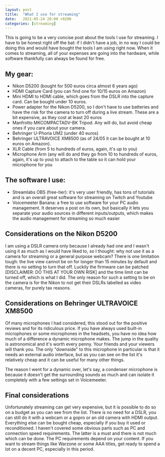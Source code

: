 ```yaml
---
layout: post
title:  "What I use for streaming"
date:   2021-05-24 20:00 +0200
categories: [streaming]
---
```


This is going to be a very concise post about the tools I use for streaming. I have to be honest right off the bat: if I didn't have a job, in no way I could be doing this and would have bought the tools I am using right now. When it comes to streaming, all of your expenses are going into the hardware, while software thankfully can always be found for free.

## My gear:
* Nikon D5200 (bought for 500 euros circa almost 6 years ago)
* HDMI Capture Card (you can find one for 10/15 euros on Amazon)
* Mini HDMI to HDMI cable, which goes from the DSLR into the capture card. Can be bought under 10 euros.
* Power adapter for the Nikon D5200, so I don't have to use batteries and have the risk for the camera to turn off during a live stream. These are a bit expensive, as they cost at least 20 euros
* Manfrotto MKCOMPACTADV-BK Tripod. Any will do, but avoid cheap ones if you care about your camera.
* Behringer U-Phoria UM2 (under 40 euros)
* Behringer ULTRAVOICE XM8500 (as of 24/05 it can be bought at 10 euros on Amazon).
* XLR Cable (from 5 to hundreds of euros, again, it's up to you)
* Microphone Arm (any will do and they go from 10 to hundreds of euros, again, it's up to you) to attach to the table so it can hold your microphone for you

## The software I use: 
* Streamlabs OBS (free-tier): it's very user friendly, has tons of tutorials and is an overall great software for streaming on Twitch and Youtube
* Voicemeeter Banana: a free to use software for your PC audio management. It deserves a post on its own, but basically it lets you separate your audio sources in different inputs/outputs, which makes the audio management for streaming so much easier

## Considerations on the Nikon D5200

I am using a DSLR camera only because I already had one and I wasn't using it as much as I would have liked to, so I thought: why not use it as a camera for streaming or a general purpose webcam? There is one limitation tough: the live view cannot be on for longer than 15 minutes by default and there is no setting to turn that off. Luckily the firmware can be patched [DISCLAIMER: DO THIS AT YOUR OWN RISK] and the time limit can be turned off, which is what I did. The only reason for such a setting to be on the camera is for the Nikon to not get their DSLRs labelled as video cameras, for purely tax reasons.

## Considerations on Behringer ULTRAVOICE XM8500

Of many microphones I had considered, this stood out for the positive reviews and for its ridiculous price. If you have always used built-in microphones or some microphones in the headsets, you have no idea how much of a difference a dynamic microphone makes. The jump in the quality is astronomical and it's worth every penny. Your friends and your viewers will thank you. The only "downside" to this microphone in particular is that it needs an external audio interface, but as you can see on the list it's relatively cheap and it can be useful for many other things.

The reason I went for a dynamic over, let's say, a condenser microphone is because it doesn't get the surrounding sounds as much and can isolate it completely with a few settings set in Voicemeeter. 

## Final considerations

Unfortunately streaming can get very expensive, but it is possible to do so on a budget as you can see from the list. There is no need for a DSLR, you can still do it with a webcam or a gopro or an old camera with HDMI output. Everything else can be bought cheap, especially if you buy it used or reconditioned. I haven't covered some obvious parts such as PC and connection speed requirements. The latter is a must and there is not much which can be done. The PC requirements depend on your content. If you want to stream things like Warzone or some AAA titles, get ready to spend a lot on a decent PC, especially in this period. 

